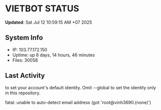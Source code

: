 # VIETBOT STATUS
**Updated**: Sat Jul 12 10:59:15 AM +07 2025

## System Info
- IP: 103.77.172.150
- Uptime: up 6 days, 14 hours, 46 minutes
- Files: 30058

## Last Activity

to set your account's default identity.
Omit --global to set the identity only in this repository.

fatal: unable to auto-detect email address (got 'root@vinh3690.(none)')
